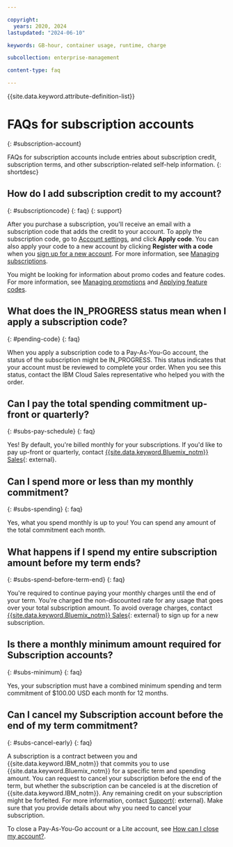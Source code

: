 ```yaml
---

copyright:
  years: 2020, 2024
lastupdated: "2024-06-10"

keywords: GB-hour, container usage, runtime, charge

subcollection: enterprise-management

content-type: faq

---
```


{{site.data.keyword.attribute-definition-list}}

# FAQs for subscription accounts
{: #subscription-account}

FAQs for subscription accounts include entries about subscription credit, subscription terms, and other subscription-related self-help information.
{: shortdesc}

## How do I add subscription credit to my account?
{: #subscriptioncode}
{: faq}
{: support}

After you purchase a subscription, you'll receive an email with a subscription code that adds the credit to your account. To apply the subscription code, go to [Account settings](/account/settings), and click **Apply code**. You can also apply your code to a new account by clicking **Register with a code** when you [sign up for a new account](/registration). For more information, see [Managing subscriptions](/docs/enterprise-management?topic=enterprise-management-subscriptions).

You might be looking for information about promo codes and feature codes. For more information, see [Managing promotions](/docs/enterprise-management?topic=enterprise-management-applying-promo-codes) and [Applying feature codes](/docs/account?topic=account-codes).

## What does the IN_PROGRESS status mean when I apply a subscription code?
{: #pending-code}
{: faq}

When you apply a subscription code to a Pay-As-You-Go account, the status of the subscription might be IN_PROGRESS. This status indicates that your account must be reviewed to complete your order. When you see this status, contact the IBM Cloud Sales representative who helped you with the order.

## Can I pay the total spending commitment up-front or quarterly?
{: #subs-pay-schedule}
{: faq}

Yes! By default, you're billed monthly for your subscriptions. If you'd like to pay up-front or quarterly, contact [{{site.data.keyword.Bluemix_notm}} Sales](https://www.ibm.com/cloud?contactmodule){: external}.

## Can I spend more or less than my monthly commitment?
{: #subs-spending}
{: faq}

Yes, what you spend monthly is up to you! You can spend any amount of the total commitment each month.

## What happens if I spend my entire subscription amount before my term ends?
{: #subs-spend-before-term-end}
{: faq}

You're required to continue paying your monthly charges until the end of your term. You're charged the non-discounted rate for any usage that goes over your total subscription amount. To avoid overage charges, contact [{{site.data.keyword.Bluemix_notm}} Sales](https://www.ibm.com/cloud?contactmodule){: external} to sign up for a new subscription.

## Is there a monthly minimum amount required for Subscription accounts?
{: #subs-minimum}
{: faq}

Yes, your subscription must have a combined minimum spending and term commitment of $100.00 USD each month for 12 months.

## Can I cancel my Subscription account before the end of my term commitment?
{: #subs-cancel-early}
{: faq}

A subscription is a contract between you and {{site.data.keyword.IBM_notm}} that commits you to use {{site.data.keyword.Bluemix_notm}} for a specific term and spending amount. You can request to cancel your subscription before the end of the term, but whether the subscription can be canceled is at the discretion of {{site.data.keyword.IBM_notm}}. Any remaining credit on your subscription might be forfeited. For more information, contact [Support](/unifiedsupport/supportcenter){: external}. Make sure that you provide details about why you need to cancel your subscription.

To close a Pay-As-You-Go account or a Lite account, see [How can I close my account?](/docs/account?topic=account-accountfaqs#cancelaccount).
